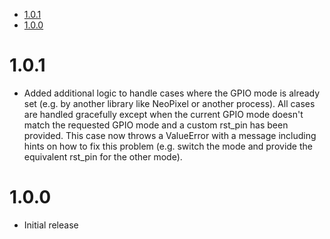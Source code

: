 <!-- MDTOC maxdepth:6 firsth1:1 numbering:0 flatten:0 bullets:1 updateOnSave:1 -->

- [1.0.1](#101)   
- [1.0.0](#100)   

<!-- /MDTOC -->

# 1.0.1
* Added additional logic to handle cases where the GPIO mode is already set (e.g. by another library like NeoPixel or another process). All cases are handled gracefully except when the current GPIO mode doesn't match the requested GPIO mode and a custom rst_pin has been provided. This case now throws a ValueError with a message including hints on how to fix this problem (e.g. switch the mode and provide the equivalent rst_pin for the other mode).

# 1.0.0
* Initial release

